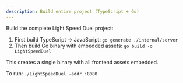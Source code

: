 ```yaml
---
description: Build entire project (TypeScript + Go)
---
```


Build the complete Light Speed Duel project:

1. First build TypeScript → JavaScript: `go generate ./internal/server`
2. Then build Go binary with embedded assets: `go build -o LightSpeedDuel`

This creates a single binary with all frontend assets embedded.

To run: `./LightSpeedDuel -addr :8080`
